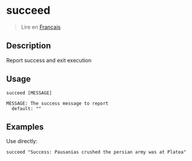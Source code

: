 # succeed

> Lire en [Français](/docs/fr/helpers/succeed.md)

## Description

Report success and exit execution

## Usage

```text
succeed [MESSAGE]

MESSAGE: The success message to report
  default: ""
```

## Examples

Use directly:

```shell
succeed "Success: Pausanias crushed the persian army was at Platea"
```
